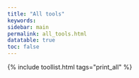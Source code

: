 ```yaml
---
title: "All tools"
keywords: 
sidebar: main
permalink: all_tools.html
datatable: true
toc: false
---
```


{% include toollist.html tags="print_all" %}